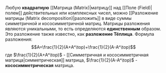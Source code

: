 Любую **квадратную** [[Матрица (Matrix)|матрицу]] над [[Поле (Field)|полем]] действительных или комплексных чисел, можно [[Разложение матрицы (Matrix decomposition)|разложить]] в виде суммы симметричной и кососимметричной матриц. Матрицы разложения являются уникальными, то есть определяются **единственным** образом. Это разложение также известно, как **разложение Тёплица**. Формула разложения:$$A=\frac{1}{2}(A+A^\top)+\frac{1}{2}(A-A^\top)$$где $\frac{1}{2}(A+A^\top)$ - [[Симметричная и кососимметричная матрица|симметрическая]] матрица, $\frac{1}{2}(A-A^\top)$ - **кососимметрическая** матрица.